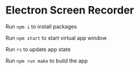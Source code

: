 # Electron Screen Recorder

Run `npm i` to install packages

Run `npm start` to start virtual app window

Run  `rs` to update app state

Run `npm run make` to build the app
